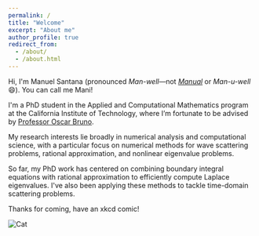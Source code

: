 ```yaml
---
permalink: /
title: "Welcome"
excerpt: "About me"
author_profile: true
redirect_from: 
  - /about/
  - /about.html
---
```

Hi, I'm Manuel Santana (pronounced *Man-well*—not *[Manual](https://youtu.be/AdtHPZUkKWs?si=jOMAET0IxxBJcebn&t=88)* or *Man-u-well* 😄). You can call me Mani!  

I'm a PhD student in the Applied and Computational Mathematics program at the California Institute of Technology, where I’m fortunate to be advised by [Professor Oscar Bruno](https://eas.caltech.edu/people/obruno).  

My research interests lie broadly in numerical analysis and computational science, with a particular focus on numerical methods for wave scattering problems, rational approximation, and nonlinear eigenvalue problems.  

So far, my PhD work has centered on combining boundary integral equations with rational approximation to efficiently compute Laplace eigenvalues. I've also been applying these methods to tackle time-domain scattering problems.  

Thanks for coming, have an xkcd comic!

![Cat](https://imgs.xkcd.com/comics/fourier.jpg)


